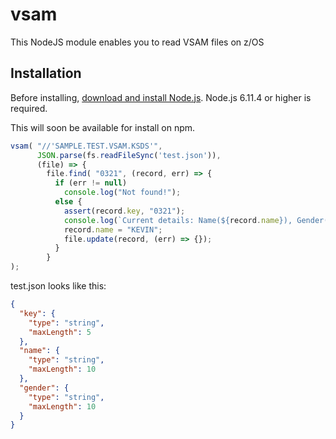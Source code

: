 # vsam
This NodeJS module enables you to read VSAM files on z/OS

## Installation

<!--
This is a [Node.js](https://nodejs.org/en/) module available through the
[npm registry](https://www.npmjs.com/).
-->

Before installing, [download and install Node.js](https://developer.ibm.com/node/sdk/ztp/).
Node.js 6.11.4 or higher is required.

This will soon be available for install on npm.

```javascript
vsam( "//'SAMPLE.TEST.VSAM.KSDS'",
      JSON.parse(fs.readFileSync('test.json')),
      (file) => {
        file.find( "0321", (record, err) => {
          if (err != null)
            console.log("Not found!");
          else {
            assert(record.key, "0321");
            console.log(`Current details: Name(${record.name}), Gender(${record.gender})`);
            record.name = "KEVIN";
            file.update(record, (err) => {});
          }
        }
);
```
test.json looks like this:

```json
{
  "key": {
    "type": "string",
    "maxLength": 5
  },
  "name": {
    "type": "string",
    "maxLength": 10
  },
  "gender": {
    "type": "string",
    "maxLength": 10
  }
}
```
